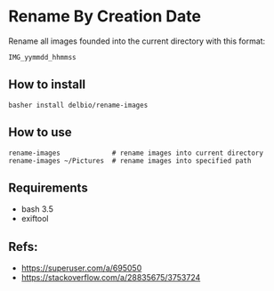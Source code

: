 # Rename By Creation Date

Rename all images founded into the current directory with this format:

```
IMG_yymmdd_hhmmss
```

## How to install

```
basher install delbio/rename-images
```

## How to use

```
rename-images             # rename images into current directory
rename-images ~/Pictures  # rename images into specified path
```

## Requirements

- bash 3.5
- exiftool

## Refs:

- https://superuser.com/a/695050
- https://stackoverflow.com/a/28835675/3753724
